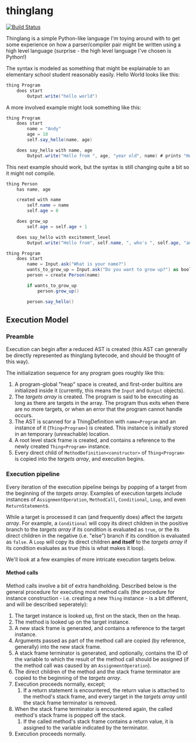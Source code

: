 # thinglang
[![Build Status](https://travis-ci.org/ytanay/thinglang.svg?branch=master)](https://travis-ci.org/ytanay/thinglang)

Thinglang is a simple Python-like language I'm toying around with to get some experience on how a parser/compiler pair might be written using a high level language (surprise - the high level language I've chosen is Python!)

The syntax is modeled as something that might be explainable to an elementary school student reasonably easily. Hello World looks like this:
```cs
thing Program
    does start
        Output.write("hello world")
```

A more involved example might look something like this:
```cs
thing Program
    does start
        name = "Andy"
        age = 10
        self.say_hello(name, age)

    does say_hello with name, age
        Output.write("Hello from ", age, "year old", name) # prints "Hello from 10 year old Andy"
```

This next example should work, but the syntax is still changing quite a bit so it might not compile.
```cs
thing Person
    has name, age

    created with name
        self.name = name
        self.age = 0

    does grow_up
        self.age = self.age + 1

    does say_hello with excitement_level
        Output.write("Hello from", self.name, ", who's ", self.age, "and is always up for a fun game of tag.")

thing Program
    does start
        name = Input.ask("What is your name?")
        wants_to_grow_up = Input.ask("Do you want to grow up?") as boolean
        person = create Person(name)

        if wants_to_grow_up
            person.grow_up()

        person.say_hello()
```

## Execution Model

### Preamble
Execution can begin after a reduced AST is created (this AST can generally be directly represented as thinglang bytecode, and should be thought of this way).

The initialization sequence for any program goes roughly like this:
1. A program-global "heap" space is created, and first-order builtins are initialized inside it (currently, this means the `Input` and `Output` objects).
2. The *targets array* is created. The program is said to be executing as long as there are targets in the array. The program thus exits when there are no more targets, or when an error that the program cannot handle occurs.
3. The AST is scanned for a ThingDefinition with `name=Program` and an instance of it (`Thing<Program>`) is created. This instance is initially stored in an temporary (unreachable) location.
4. A root level stack frame is created, and contains a reference to the newly created `Thing<Program>` instance.
5. Every direct child of `MethodDefinition<constructor>` of `Thing<Program>` is copied into the *targets array*, and execution begins.

### Execution pipeline
Every iteration of the execution pipeline beings by popping of a target from the beginning of the *targets array*. Examples of execution targets include instances of `AssignmentOperation`, `MethodCall`, `Conditional`, `Loop`, and even `ReturnStatement`s.

While a target is processed it can (and frequently does) affect the *targets array*. For example, a `Conditional` will copy its direct children in the positive branch to the *targets array* if its condition is evaluated as `true`, or the its direct children in the negative (i.e. "else") branch if its condition is evaluated as `false`. A `Loop` will copy its direct children **and itself** to the *targets array* if its condition evaluates as true (this is what makes it loop).

We'll look at a few examples of more intricate execution targets below.

#### Method calls
Method calls involve a bit of extra handholding. Described below is the general procedure for executing most method calls (the procedure for instance construction - i.e. creating a new `Thing` instance - is a bit different, and will be described seperately):

1. The target instance is looked up, first on the stack, then on the heap.
2. The method is looked up on the target instance.
3. A new stack frame is generated, and contains a reference to the target instance.
4. Arguments passed as part of the method call are copied (by reference, generally) into the new stack frame.
5. A stack frame terminator is generated, and optionally, contains the ID of the variable to which the result of the method call should be assigned (if the method call was caused by an `AssignmentOperation`).
6. The direct children of the method and the stack frame terminator are copied to the beginning of the *targets array*.
7. Execution proceeds normally, except;
    1. If a return statement is encountered, the return value is attached to the method's stack frame, and every target in the *targets array* until the stack frame terminator is removed.
8. When the stack frame terminator is encountered again, the called method's stack frame is popped off the stack.
    1. If the called method's stack frame contains a return value, it is assigned to the variable indicated by the terminator.
9. Execution proceeds normally.
